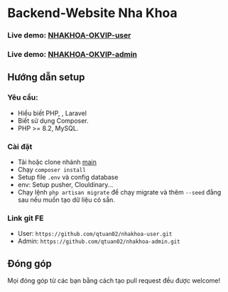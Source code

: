 # Backend-Website Nha Khoa

### Live demo: **[NHAKHOA-OKVIP-user](https://nhakhoa-ten.vercel.app)**

### Live demo: **[NHAKHOA-OKVIP-admin](https://nhakhoa-dev.vercel.app)**

## Hướng dẫn setup

### Yêu cầu:

- Hiểu biết PHP, , Laravel
- Biết sử dụng Composer.
- PHP >= 8.2, MySQL.

### Cài đặt

- Tải hoặc clone nhánh [main](https://github.com/khanh228ey/NhaKhoa_BE.git) 
- Chạy `composer install`
- Setup file `.env` và config database
- env: Setup pusher, Clouldinary...
- Chạy lệnh `php artisan migrate` để chạy migrate và thêm `--seed` đằng sau nếu muốn tạo dữ liệu có sẵn.

### Link git FE 
- User: `https://github.com/qtuan02/nhakhoa-user.git`
- Admin: `https://github.com/qtuan02/nhakhoa-admin.git`
## Đóng góp

Mọi đóng góp từ các bạn bằng cách tạo pull request đều được welcome!
